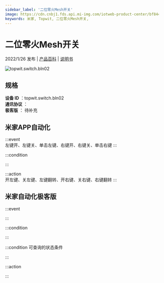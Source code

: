 ```yaml
---
sidebar_label: '二位零火Mesh开关'
image: https://cdn.cnbj1.fds.api.mi-img.com/iotweb-product-center/bf8442ed338a1a532df2390a3de25a99_1637998608381.png?GalaxyAccessKeyId=AKVGLQWBOVIRQ3XLEW&Expires=9223372036854775807&Signature=Gc0btXEOREsfvczGhdFJ3xuCtQ8=
keywords: 米家, Topwit, 二位零火Mesh开关, 
---
```

# 二位零火Mesh开关

2022/1/26 发布 | [产品百科](https://home.mi.com/webapp/content/baike/product/index.html?model=topwit.switch.bln02/) | [说明书](https://home.mi.com/views/introduction.html?model=topwit.switch.bln02&region=cn)

![topwit.switch.bln02](https://cdn.cnbj1.fds.api.mi-img.com/iotweb-product-center/bf8442ed338a1a532df2390a3de25a99_1637998608381.png?GalaxyAccessKeyId=AKVGLQWBOVIRQ3XLEW&Expires=9223372036854775807&Signature=Gc0btXEOREsfvczGhdFJ3xuCtQ8=)

## 规格  
> 
**设备 ID** ：topwit.switch.bln02  
**通讯协议** ：  
**极客版**  ： 待补充 


## 米家APP自动化  

:::event  
左键开、左键关、单击左键、右键开、右键关、单击右键
:::

:::condition  

:::

:::action   
开左键、关左键、左键翻转、开右键、关右键、右键翻转
:::

## 米家自动化极客版  

:::event  

:::

:::condition  

:::

:::condition 可查询的状态条件  

:::

:::action  

:::

        
